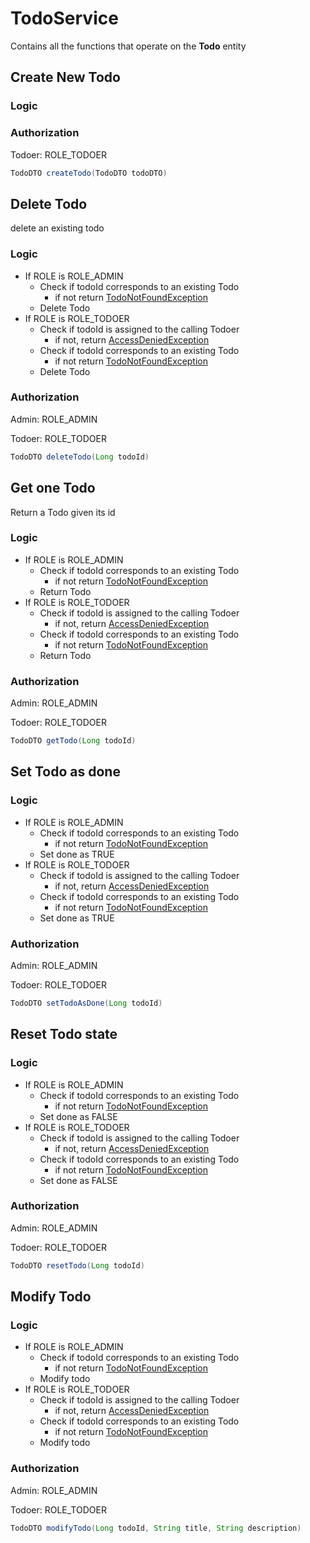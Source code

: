 # TodoService

Contains all the functions that operate on the **Todo** entity

## Create New Todo

### Logic

### Authorization

Todoer: ROLE_TODOER

```java
TodoDTO createTodo(TodoDTO todoDTO)
```



## Delete Todo

delete an existing todo

### Logic

- If ROLE is ROLE_ADMIN
  - Check if todoId corresponds to an existing Todo
    - if not return <u>TodoNotFoundException</u>
  - Delete Todo 
- If ROLE is ROLE_TODOER
  - Check if todoId is assigned to the calling Todoer
    - if not, return <u>AccessDeniedException</u>
  - Check if todoId corresponds to an existing Todo
    - if not return <u>TodoNotFoundException</u>
  - Delete Todo 

### Authorization

Admin: ROLE_ADMIN

Todoer: ROLE_TODOER

```java
TodoDTO deleteTodo(Long todoId)
```

## Get one Todo

Return a Todo given its id

### Logic

- If ROLE is ROLE_ADMIN
  - Check if todoId corresponds to an existing Todo
    - if not return <u>TodoNotFoundException</u>
  - Return Todo 
- If ROLE is ROLE_TODOER
  - Check if todoId is assigned to the calling Todoer
    - if not, return <u>AccessDeniedException</u>
  - Check if todoId corresponds to an existing Todo
    - if not return <u>TodoNotFoundException</u>
  - Return Todo 

### Authorization

Admin: ROLE_ADMIN

Todoer: ROLE_TODOER

```java
TodoDTO getTodo(Long todoId)
```



## Set Todo as done

### Logic

- If ROLE is ROLE_ADMIN
  - Check if todoId corresponds to an existing Todo
    - if not return <u>TodoNotFoundException</u>
  - Set done as TRUE
- If ROLE is ROLE_TODOER
  - Check if todoId is assigned to the calling Todoer
    - if not, return <u>AccessDeniedException</u>
  - Check if todoId corresponds to an existing Todo
    - if not return <u>TodoNotFoundException</u>
  - Set done as TRUE

### Authorization

Admin: ROLE_ADMIN

Todoer: ROLE_TODOER

```java
TodoDTO setTodoAsDone(Long todoId)
```

## Reset Todo state

### Logic

- If ROLE is ROLE_ADMIN
  - Check if todoId corresponds to an existing Todo
    - if not return <u>TodoNotFoundException</u>
  - Set done as FALSE
- If ROLE is ROLE_TODOER
  - Check if todoId is assigned to the calling Todoer
    - if not, return <u>AccessDeniedException</u>
  - Check if todoId corresponds to an existing Todo
    - if not return <u>TodoNotFoundException</u>
  - Set done as FALSE

### Authorization

Admin: ROLE_ADMIN

Todoer: ROLE_TODOER

```java
TodoDTO resetTodo(Long todoId)
```

## Modify Todo 

### Logic

- If ROLE is ROLE_ADMIN
  - Check if todoId corresponds to an existing Todo
    - if not return <u>TodoNotFoundException</u>
  -  Modify todo
- If ROLE is ROLE_TODOER
  - Check if todoId is assigned to the calling Todoer
    - if not, return <u>AccessDeniedException</u>
  - Check if todoId corresponds to an existing Todo
    - if not return <u>TodoNotFoundException</u>
  - Modify todo

### Authorization

Admin: ROLE_ADMIN

Todoer: ROLE_TODOER

```java
TodoDTO modifyTodo(Long todoId, String title, String description)
```

